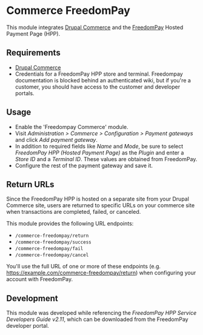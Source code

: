 # Commerce FreedomPay

This module integrates [Drupal Commerce][] and the [FreedomPay][] Hosted Payment Page (HPP).

## Requirements

- [Drupal Commerce][]
- Credentials for a FreedomPay HPP store and terminal. Freedompay documentation is blocked behind an authenticated wiki, but if you're a customer, you should have access to the customer and developer portals.

## Usage

- Enable the 'Freedompay Commerce' module.
- Visit _Administration > Commerce > Configuration > Payment gateways_ and click _Add payment gateway_.
- In addition to required fields like _Name_ and _Mode_, be sure to select _FreedomPay HPP (Hosted Payment Page)_ as the _Plugin_ and enter a _Store ID_ and a _Terminal ID_. These values are obtained from FreedomPay.
- Configure the rest of the payment gateway and save it.

## Return URLs

Since the FreedomPay HPP is hosted on a separate site from your Drupal Commerce site, users are returned to specific URLs on your commerce site when transactions are completed, failed, or canceled.

This module provides the following URL endpoints:

- `/commerce-freedompay/return`
- `/commerce-freedompay/success`
- `/commerce-freedompay/fail`
- `/commerce-freedompay/cancel`

You'll use the full URL of one or more of these endpoints (e.g. https://example.com/commerce-freedompay/return) when configuring your account with FreedomPay.

## Development

This module was developed while referencing the _FreedomPay HPP Service Developers Guide v2.11_, which can be downloaded from the FreedomPay developer portal.


[Drupal Commerce]: https://docs.drupalcommerce.org/commerce2
[FreedomPay]: https://corporate.freedompay.com/advanced-commerce-platform/security/
